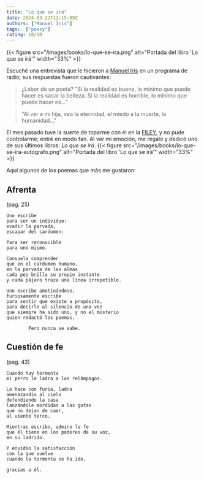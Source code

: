 ```yaml
---
title: "Lo que se irá"
date: 2024-03-22T12:15:09Z
authors: ["Manuel Iris"]
tags:  ["poesy"]
rating: 10/10
---
```


{{< figure src="/images/books/lo-que-se-ira.png" alt="Portada del libro 'Lo que se irá'" width="33%" >}}


Escuché una entrevista que le hicieron a [Manuel Iris](https://manueliris.com/) en un programa de radio; sus respuestas fueron cautivantes:

> ¿Labor de un poeta? "Si la realidad es buena, lo mínimo que puede hacer es sacar la belleza. 
> Si la realidad es horrible, lo mínimo que puede hacer es..."

>"Al ver a mi hija, veo la eternidad, el miedo a la muerte, la humanidad..."

El mes pasado tuve la suerte de toparme con él en la [FILEY](#), y no pude controlarme; entré en modo fan. Al ver mi emoción, me regaló y dedicó uno de sus últimos libros: *Lo que se irá*.
{{< figure src="/images/books/lo-que-se-ira-autografo.png" alt="Portada del libro 'Lo que se irá'" width="33%" >}}


Aquí algunos de los poemas que más me gustaron:


## Afrenta  
(pag. 25)

```
Uno escribe 
para ser un individuo:
evadir la parvada, 
escapar del cardumen:

Para ser reconocible
para uno mismo.

Consuela comprender
que en el cardumen humano,
en la parvada de las almas
cada pez brilla su propio instante
y cada pájaro traza una línea irrepetible.

Uno escribe amotinándose,
furiosamente escribe
para sentir que existe a propósito,
para decirle al silencio de una vez
que siempre ha sido uno, y no el misterio 
quien redactó los poemas.

        Pero nunca se sabe.
```



## Cuestión de fe
(pag. 43)
 
```
Cuando hay tormenta
mi perro le ladra a los relámpagos.

Lo hace con furia, ladra
amenazandio al cielo
defendiendo la casa
lanzándole mordidas a las gotas
que no dejan de caer, 
al viento terco.

Mientras escribo, admiro la fe
que él tiene en los poderes de su voz,
en su ladrido.

Y envidio la satisfacción
con la que vuelve
cuando la tormenta se ha ido,

gracias a él.

```


 [FILEY]: https://filey.org/